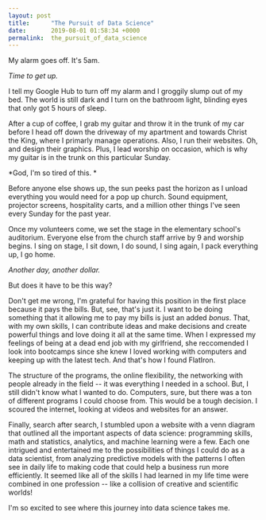 ```yaml
---
layout: post
title:      "The Pursuit of Data Science"
date:       2019-08-01 01:58:34 +0000
permalink:  the_pursuit_of_data_science
---
```



My alarm goes off. It's 5am. 

*Time to get up.* 

I tell my Google Hub to turn off my alarm and I groggily slump out of my bed. The world is still dark and I turn on the bathroom light, blinding eyes that only got 5 hours of sleep. 

After a cup of coffee, I grab my guitar and throw it in the trunk of my car before I head off down the driveway of my apartment and towards Christ the King, where I primarly manage operations. Also, I run their websites. Oh, and design their graphics. Plus, I lead worship on occasion, which is why my guitar is in the trunk on this particular Sunday. 

*God, I'm so tired of this. *

Before anyone else shows up, the sun peeks past the horizon as I unload everything you would need for a pop up church. Sound equipment, projector screens, hospitality carts, and a million other things I've seen every Sunday for the past year. 

Once my volunteers come, we set the stage in the elementary school's auditorium. Everyone else from the church staff arrive by 9 and worship begins. I sing on stage, I sit down, I do sound, I sing again, I pack everything up, I go home. 

*Another day, another dollar.*

But does it have to be this way?

Don't get me wrong, I'm grateful for having this position in the first place because it pays the bills. But, see, that's just it. I want to be doing something that it allowing me to pay my bills is just an added *bonus*. That, with my own skills, I can contribute ideas and make decisions and create powerful things and love doing it all at the same time. When I expressed my feelings of being at a dead end job with my girlfriend, she reccomended I look into bootcamps since she knew I loved working with computers and keeping up with the latest tech. And that's how I found FlatIron. 

The structure of the programs, the online flexibility, the networking with people already in the field -- it was everything I needed in a school. But, I still didn't know what I wanted to do. Computers, sure, but there was a ton of different programs I could choose from. This would be a tough decision. I scoured the internet, looking at videos and websites for an answer. 

Finally, search after search, I stumbled upon a website with a venn diagram that outlined all the important aspects of data science: programming skills, math and statistics, analytics, and machine learning were a few. Each one intrigued and entertained me to the possibilities of things I could do as a data scientist, from analyzing predictive models with the patterns I often see in daily life to making code that could help a business run more efficiently. It seemed like all of the skills I had learned in my life time were combined in one profession -- like a collision of creative and scientific worlds! 

I'm so excited to see where this journey into data science takes me. 


